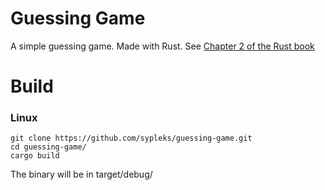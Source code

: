 # Guessing Game
A simple guessing game. Made with Rust.
See [Chapter 2 of the Rust book](https://doc.rust-lang.org/book/ch02-00-guessing-game-tutorial.html)

# Build
### Linux
```
git clone https://github.com/sypleks/guessing-game.git
cd guessing-game/
cargo build
```
The binary will be in target/debug/

